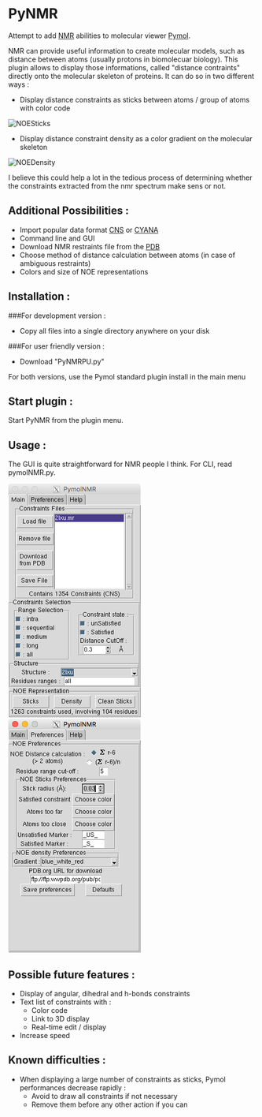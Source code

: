 PyNMR
=====
Attempt to add [NMR](http://en.wikipedia.org/wiki/Nuclear_magnetic_resonance) abilities to molecular viewer [Pymol](http://pymol.org).

NMR can provide useful information to create molecular models, such as distance between atoms (usually protons in biomolecuar biology).
This plugin allows to display those informations, called "distance contraints" directly onto the molecular skeleton of proteins.
It can do so in two different ways :

- Display distance constraints as sticks between atoms / group of atoms with color code

![NOESticks](pictures/sticks.tiff)

- Display distance constraint density as a color gradient on the molecular skeleton

![NOEDensity](pictures/density.tiff)

I believe this could help a lot in the tedious process of determining whether the 
constraints extracted from the nmr spectrum make sens or not.

Additional Possibilities :
---
- Import popular data format [CNS](http://cns-online.org) or [CYANA](http://www.cyana.org)
- Command line and GUI
- Download NMR restraints file from the [PDB](http://www.rcsb.org/pdb/home/home.do)
- Choose method of distance calculation between atoms (in case of ambiguous restraints)
- Colors and size of NOE representations

Installation :
------------
###For development version :
- Copy all files into a single directory anywhere on your disk

###For user friendly version :
- Download "PyNMRPU.py"

For both versions, use the Pymol standard plugin install in the main menu

Start plugin :
------------

Start PyNMR from the plugin menu.

Usage :
-----
The GUI is quite straightforward for NMR people I think. For CLI, read pymolNMR.py.

![Interface](pictures/mainWindow.tiff) ![Preferences](pictures/preferences.tiff)

Possible future features :
------------------------

* Display of angular, dihedral and h-bonds constraints
* Text list of constraints with :
    * Color code
    * Link to 3D display
    * Real-time edit / display
* Increase speed

Known difficulties :
------------------
* When displaying a large number of constraints as sticks, Pymol performances decrease rapidly :
    * Avoid to draw all constraints if not necessary
    * Remove them before any other action if you can